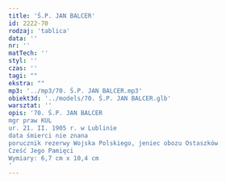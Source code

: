 ```yaml
---
title: 'Ś.P. JAN BALCER'
id: 2222-70
rodzaj: 'tablica'
data: ''
nr: ''
matTech: ''
styl: ''
czas: ''
tagi: ""
ekstra: ""
mp3: '../mp3/70. Ś.P. JAN BALCER.mp3'
obiekt3d: '../models/70. Ś.P. JAN BALCER.glb'
warsztat: ''
opis: '70. Ś.P. JAN BALCER
mgr praw KUL
ur. 21. II. 1905 r. w Lublinie
data śmierci nie znana
porucznik rezerwy Wojska Polskiego, jeniec obozu Ostaszków
Cześć Jego Pamięci 
Wymiary: 6,7 cm x 10,4 cm
'
---
```


